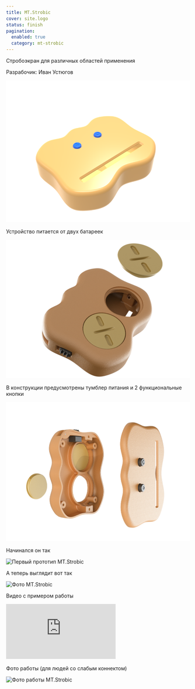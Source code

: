 ```yaml
---
title: MT.Strobic
cover: site.logo
status: finish
pagination:
  enabled: true
  category: mt-strobic
---
```


Стробоэкран для различных областей применения

Разрабочик: Иван Устюгов

![Рендер](strobicmain.png)

Устройство питается от двух батареек

![Отверстия для 2 батареек](strobic_2_bat.png)

В конструкции предусмотрены тумблер питания и 2 функциональные кнопки

![Exploded view MT.Strobica](strobic_exploded.png)

Начинался он так

![Первый прототип MT.Strobic](beta.jpg)

А теперь выглядит вот так

![Фото MT.Strobic](realstrobic.png)

Видео с примером работы

<div class="embed-youtube">
    <iframe class="embed-youtube" src="https://www.youtube-nocookie.com/embed/SQGu-6eci5k" frameborder="0" allow="accelerometer; autoplay; clipboard-write; encrypted-media; gyroscope; picture-in-picture" allowfullscreen></iframe>
</div>

Фото работы (для людей со слабым коннектом)

![Фото работы MT.Strobic](example.jpg)
